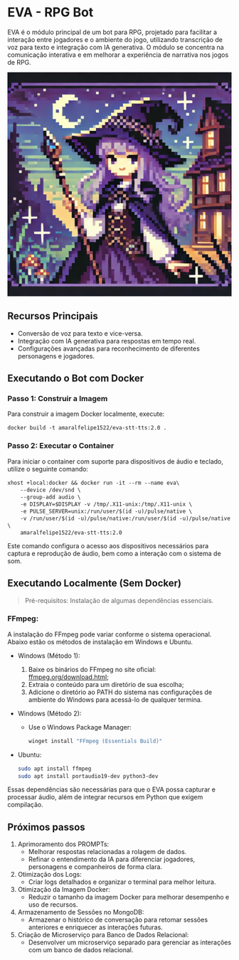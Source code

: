 # EVA - RPG Bot
EVA é o módulo principal de um bot para RPG, projetado para facilitar a interação entre jogadores e o ambiente do jogo, utilizando transcrição de voz para texto e integração com IA generativa. O módulo se concentra na comunicação interativa e em melhorar a experiência de narrativa nos jogos de RPG.

![EVA Avatar](./assets/img/eva-avatar.webp)
## Recursos Principais
- Conversão de voz para texto e vice-versa.
- Integração com IA generativa para respostas em tempo real.
- Configurações avançadas para reconhecimento de diferentes personagens e jogadores.

## Executando o Bot com Docker
### Passo 1: Construir a Imagem
Para construir a imagem Docker localmente, execute:
```docker
docker build -t amaralfelipe1522/eva-stt-tts:2.0 .
```

### Passo 2: Executar o Container
Para iniciar o container com suporte para dispositivos de áudio e teclado, utilize o seguinte comando:
```docker
xhost +local:docker && docker run -it --rm --name eva\
    --device /dev/snd \
    --group-add audio \
    -e DISPLAY=$DISPLAY -v /tmp/.X11-unix:/tmp/.X11-unix \
    -e PULSE_SERVER=unix:/run/user/$(id -u)/pulse/native \
    -v /run/user/$(id -u)/pulse/native:/run/user/$(id -u)/pulse/native \
    amaralfelipe1522/eva-stt-tts:2.0
```
Este comando configura o acesso aos dispositivos necessários para captura e reprodução de áudio, bem como a interação com o sistema de som.

## Executando Localmente (Sem Docker)
> Pré-requisitos: Instalação de algumas dependências essenciais.

### FFmpeg:
A instalação do FFmpeg pode variar conforme o sistema operacional. Abaixo estão os métodos de instalação em Windows e Ubuntu.

- Windows (Método 1):
    1. Baixe os binários do FFmpeg no site oficial: [ffmpeg.org/download.html](ffmpeg.org/download.html);
    2. Extraia o conteúdo para um diretório de sua escolha;
    3. Adicione o diretório ao PATH do sistema nas configurações de ambiente do Windows para acessá-lo de qualquer termina.

- Windows (Método 2):
    - Use o Windows Package Manager:
        ```bash
        winget install "FFmpeg (Essentials Build)"
        ```

- Ubuntu:
    ```bash
    sudo apt install ffmpeg
    sudo apt install portaudio19-dev python3-dev
    ```
Essas dependências são necessárias para que o EVA possa capturar e processar áudio, além de integrar recursos em Python que exigem compilação.

## Próximos passos

1. Aprimoramento dos PROMPTs:
    - Melhorar respostas relacionadas a rolagem de dados.
    - Refinar o entendimento da IA para diferenciar jogadores, personagens e companheiros de forma clara.
2. Otimização dos Logs:
    - Criar logs detalhados e organizar o terminal para melhor leitura.
3. Otimização da Imagem Docker:
    - Reduzir o tamanho da imagem Docker para melhorar desempenho e uso de recursos.
4. Armazenamento de Sessões no MongoDB:
    - Armazenar o histórico de conversação para retomar sessões anteriores e enriquecer as interações futuras.
5. Criação de Microserviço para Banco de Dados Relacional:
    - Desenvolver um microserviço separado para gerenciar as interações com um banco de dados relacional.